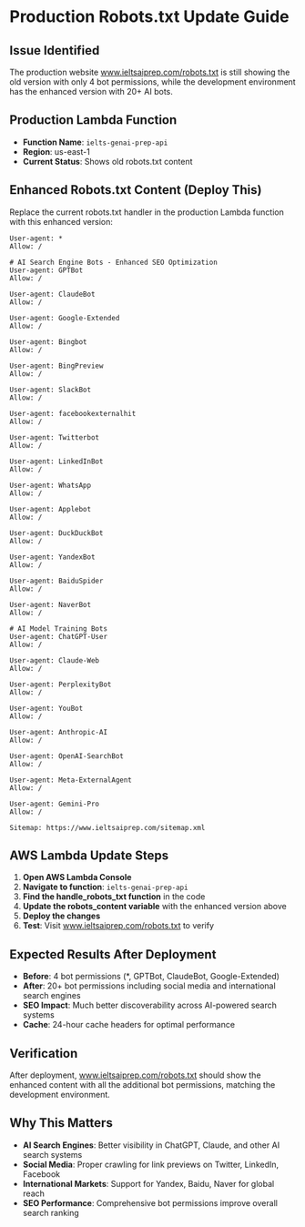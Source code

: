 # Production Robots.txt Update Guide

## Issue Identified
The production website www.ieltsaiprep.com/robots.txt is still showing the old version with only 4 bot permissions, while the development environment has the enhanced version with 20+ AI bots.

## Production Lambda Function
- **Function Name**: `ielts-genai-prep-api`
- **Region**: us-east-1
- **Current Status**: Shows old robots.txt content

## Enhanced Robots.txt Content (Deploy This)

Replace the current robots.txt handler in the production Lambda function with this enhanced version:

```
User-agent: *
Allow: /

# AI Search Engine Bots - Enhanced SEO Optimization
User-agent: GPTBot
Allow: /

User-agent: ClaudeBot
Allow: /

User-agent: Google-Extended
Allow: /

User-agent: Bingbot
Allow: /

User-agent: BingPreview
Allow: /

User-agent: SlackBot
Allow: /

User-agent: facebookexternalhit
Allow: /

User-agent: Twitterbot
Allow: /

User-agent: LinkedInBot
Allow: /

User-agent: WhatsApp
Allow: /

User-agent: Applebot
Allow: /

User-agent: DuckDuckBot
Allow: /

User-agent: YandexBot
Allow: /

User-agent: BaiduSpider
Allow: /

User-agent: NaverBot
Allow: /

# AI Model Training Bots
User-agent: ChatGPT-User
Allow: /

User-agent: Claude-Web
Allow: /

User-agent: PerplexityBot
Allow: /

User-agent: YouBot
Allow: /

User-agent: Anthropic-AI
Allow: /

User-agent: OpenAI-SearchBot
Allow: /

User-agent: Meta-ExternalAgent
Allow: /

User-agent: Gemini-Pro
Allow: /

Sitemap: https://www.ieltsaiprep.com/sitemap.xml
```

## AWS Lambda Update Steps

1. **Open AWS Lambda Console**
2. **Navigate to function**: `ielts-genai-prep-api`
3. **Find the handle_robots_txt function** in the code
4. **Update the robots_content variable** with the enhanced version above
5. **Deploy the changes**
6. **Test**: Visit www.ieltsaiprep.com/robots.txt to verify

## Expected Results After Deployment

- **Before**: 4 bot permissions (*, GPTBot, ClaudeBot, Google-Extended)
- **After**: 20+ bot permissions including social media and international search engines
- **SEO Impact**: Much better discoverability across AI-powered search systems
- **Cache**: 24-hour cache headers for optimal performance

## Verification

After deployment, www.ieltsaiprep.com/robots.txt should show the enhanced content with all the additional bot permissions, matching the development environment.

## Why This Matters

- **AI Search Engines**: Better visibility in ChatGPT, Claude, and other AI search systems
- **Social Media**: Proper crawling for link previews on Twitter, LinkedIn, Facebook
- **International Markets**: Support for Yandex, Baidu, Naver for global reach
- **SEO Performance**: Comprehensive bot permissions improve overall search ranking